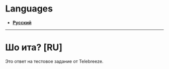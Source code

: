 # Languages
* **[Русский](#шо-ита-ru "Русский")**

------------

# Шо ита? [RU]
Это ответ на тестовое задание от Telebreeze.